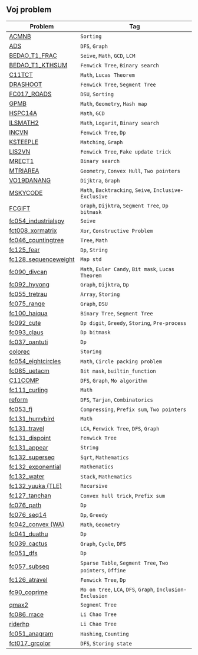 ## Voj problem
| Problem                                           | Tag |
| -----------                                       | ----------- |
| [ACMNB](ACMNB)                                    | `Sorting` |
| [ADS](ADS)                                        | `DFS`, `Graph` |
| [BEDAO_T1_FRAC](BEDAO_T1_FRAC)                    | `Seive`, `Math`, `GCD`, `LCM` |
| [BEDAO_T1_KTHSUM](BEDAO_T1_KTHSUM)                | `Fenwick Tree`, `Binary search` |
| [C11TCT](C11TCT)                                  | `Math`, `Lucas Theorem` |
| [DRASHOOT](DRASHOOT)                              | `Fenwick Tree`, `Segment Tree` |
| [FC017_ROADS](FC017_ROADS)                        | `DSU`, `Sorting` |
| [GPMB](GPMB)                                      | `Math`, `Geometry`, `Hash map` |
| [HSPC14A](HSPC14A)                                | `Math`, `GCD` |
| [ILSMATH2](ILSMATH2)                              | `Math`, `Logarit`, `Binary search` |
| [INCVN](INCVN)                                    | `Fenwick Tree`, `Dp` |
| [KSTEEPLE](KSTEEPLE)                              | `Matching`, `Graph` |
| [LIS2VN](LIS2VN)                                  | `Fenwick Tree`, `Fake update trick` |
| [MRECT1](MRECT1)                                  | `Binary search` |
| [MTRIAREA](MTRIAREA)                              | `Geometry`, `Convex Hull`, `Two pointers` |
| [VO19DANANG](VO19DANANG)                          | `Dijktra`, `Graph` |
| [MSKYCODE](MSKYCODE)                              | `Math`, `Backtracking`, `Seive`, `Inclusive-Exclusive` |
| [FCGIFT](FCGIFT)                                  | `Graph`, `Dijktra`, `Segment Tree`, `Dp bitmask` |
| [fc054_industrialspy](fc054_industrialspy)        | `Seive` |
| [fct008_xormatrix](fct008_xormatrix)              | `Xor`, `Constructive Problem` |
| [fc046_countingtree](fc046_countingtree)          | `Tree`, `Math` |
| [fc125_fear](fc125_fear)                          | `Dp`, `String` |
| [fc128_sequenceweight](fc128_sequenceweight)      | `Map std` |
| [fc090_divcan](fc090_divcan)                      | `Math`, `Euler Candy`, `Bit mask`, `Lucas Theorem` |
| [fc092_hyvong](fc092_hyvong)                      | `Graph`, `Dijktra`, `Dp` |
| [fc055_tretrau](fc055_tretrau)                    | `Array`, `Storing` |
| [fc075_range](fc075_range)                        | `Graph`, `DSU` |
| [fc100_haiqua](fc100_haiqua)                      | `Binary Tree`, `Segment Tree` |
| [fc092_cute](fc092_cute)                          | `Dp digit`, `Greedy`, `Storing`, `Pre-process` |
| [fc093_claus](fc093_claus)                        | `Dp bitmask` |
| [fc037_oantuti](fc037_oantuti)                    | `Dp` |
| [colorec](colorec)                                | `Storing` |
| [fc054_eightcircles](fc054_eightcircles)          | `Math`, `Circle packing problem` |
| [fc085_uetacm](fc085_uetacm)                      | `Bit mask`, `builtin_function` |
| [C11COMP](C11COMP)                                | `DFS`, `Graph`, `Mo algorithm` |
| [fc111_curling](fc111_curling)                    | `Math` |
| [reform](reform)                                  | `DFS`, `Tarjan`, `Combinatorics` |
| [fc053_fj](fc053_fj)                              | `Compressing`, `Prefix sum`, `Two pointers` |
| [fc131_hurrybird](fc131_hurrybird)                | `Math` |
| [fc131_travel](fc131_travel)                      | `LCA`, `Fenwick Tree`, `DFS`, `Graph` |
| [fc131_dispoint](fc131_dispoint)                  | `Fenwick Tree` |
| [fc131_appear](fc131_appear)                      | `String` |
| [fc132_superseq](fc132_superseq)                  | `Sqrt`, `Mathematics` |
| [fc132_exponential](fc132_exponential)            | `Mathematics` |
| [fc132_water](fc132_water)                        | `Stack`, `Mathematics` |
| [fc132_yuuka (TLE)](fc132_yuuka)                  | `Recursive` |
| [fc127_tanchan](fc127_tanchan)                    | `Convex hull trick`, `Prefix sum` |
| [fc076_path](fc076_path)                          | `Dp` |
| [fc076_seq14](fc076_seq14)                        | `Dp`, `Greedy` |
| [fc042_convex (WA)](fc042_convex)                 | `Math`, `Geometry` |
| [fc041_duathu](fc041_duathu)                      | `Dp` |
| [fc039_cactus](fc039_cactus)                      | `Graph`, `Cycle`, `DFS` |
| [fc051_dfs](fc051_dfs)                            | `Dp` |
| [fc057_subseq](fc057_subseq)                      | `Sparse Table`, `Segment Tree`, `Two pointers`, `Offine` |
| [fc126_atravel](fc126_atravel)                    | `Fenwick Tree`, `Dp` |
| [fc90_coprime](fc090_coprime)                     | `Mo on tree`, `LCA`, `DFS`, `Graph`, `Inclusion-Exclusion` |
| [qmax2](qmax2)                                    | `Segment Tree` |
| [fc086_rrace](fc086_rrace)                        | `Li Chao Tree` |
| [riderhp](riderhp)                                | `Li Chao Tree` |
| [fc051_anagram](fc051_anagram)                    | `Hashing`, `Counting` |
| [fct017_grcolor](fct017_grcolor)                  | `DFS`, `Storing state` |
